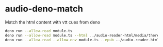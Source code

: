 # audio-deno-match

Match the html content with vtt cues from deno

```bash
deno run --allow-read module.ts
deno run --allow-read module.ts --html ../audio-reader-html/media/theroadnottaken.html --vtt ../audio-reader-html/media/theroadnottaken.vtt
deno run --allow-read --allow-env module.ts --epub ../audio-reader-html/media/ruin.epub --vtt ../audio-reader-html/media/ruin.vtt
```
